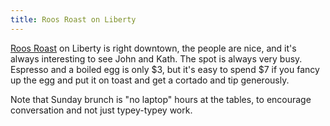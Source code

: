 ```yaml
---
title: Roos Roast on Liberty
---
```

[Roos Roast](https://roosroast.com/)
on Liberty is right downtown, the people are nice,
and it's always interesting to see John and Kath. The
spot is always very busy. Espresso and a boiled egg is only $3,
but it's easy to spend $7 if you fancy up the egg and put it
on toast and get a cortado and tip generously.

Note that Sunday brunch is "no laptop" hours at the tables,
to encourage conversation and not just typey-typey work.
